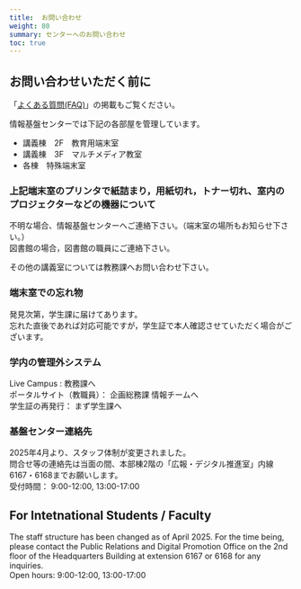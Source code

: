 ```yaml
---
title:  お問い合わせ
weight: 80
summary: センターへのお問い合わせ
toc: true
---
```


## お問い合わせいただく前に
「[よくある質問(FAQ)](https://www.naruto-u.ac.jp/center/it/knowledge/#)」の掲載もご覧ください。

情報基盤センターでは下記の各部屋を管理しています。

* 講義棟　2F　教育用端末室  
* 講義棟　3F　マルチメディア教室  
* 各棟　特殊端末室  

### 上記端末室のプリンタで紙詰まり，用紙切れ，トナー切れ、室内のプロジェクターなどの機器について

不明な場合、情報基盤センターへご連絡下さい。（端末室の場所もお知らせ下さい。）  
図書館の場合，図書館の職員にご連絡下さい。  

その他の講義室については教務課へお問い合わせ下さい。

### 端末室での忘れ物
発見次第，学生課に届けてあります。  
忘れた直後であれば対応可能ですが，学生証で本人確認させていただく場合がございます。  

### 学内の管理外システム
Live Campus : 教務課へ  
ポータルサイト（教職員）： 企画総務課 情報チームへ  
学生証の再発行： まず学生課へ

### 基盤センター連絡先
2025年4月より、スタッフ体制が変更されました。  
問合せ等の連絡先は当面の間、本部棟2階の「広報・デジタル推進室」内線6167・6168までお願いします。  
受付時間： 9:00-12:00, 13:00-17:00  

## For Intetnational Students / Faculty
The staff structure has been changed as of April 2025.
For the time being, please contact the Public Relations and Digital Promotion Office on the 2nd floor of the Headquarters Building at extension 6167 or 6168 for any inquiries.  
Open hours: 9:00-12:00, 13:00-17:00  
